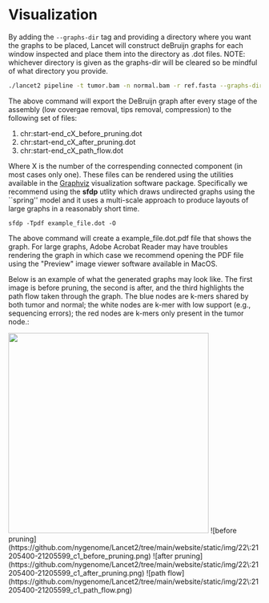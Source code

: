# Visualization

By adding the ```--graphs-dir``` tag and providing a directory where you want the graphs to be placed, Lancet will construct deBruijn graphs for each window inspected and place them into the directory as .dot files. NOTE: whichever directory is given as the graphs-dir will be cleared so be mindful of what directory you provide.

```bash
./lancet2 pipeline -t tumor.bam -n normal.bam -r ref.fasta --graphs-dir ./graph_dir
```
The above command will export the DeBruijn graph after every stage of the assembly (low covergae removal, tips removal, compression) to the following set of files:

1. chr:start-end_cX_before_pruning.dot
2. chr:start-end_cX_after_pruning.dot
3. chr:start-end_cX_path_flow.dot

Where X is the number of the correspending connected component (in most cases only one). 
These files can be rendered using the utilities available in the [Graphviz](http://www.graphviz.org/) visualization software package. Specifically we recommend using the **sfdp** utlity which draws undirected graphs using the ``spring'' model and it uses a multi-scale approach to produce layouts of large graphs in a reasonably short time.

```
sfdp -Tpdf example_file.dot -O
```

The above command will create a example_file.dot.pdf file that shows the graph. For large graphs, Adobe Acrobat Reader may have troubles rendering the graph in which case we recommend opening the PDF file using the "Preview" image viewer software available in MacOS.

Below is an example of what the generated graphs may look like. The first image is before pruning, the second is after, and the third highlights the path flow taken through the graph. The blue nodes are k-mers shared by both tumor and normal; the white nodes are k-mer with low support (e.g., sequencing errors); the red nodes are k-mers only present in the tumor node.:

<img src="https://github.com/nygenome/Lancet2/tree/main/website/static/img/22:21205400-21205599_c1_before_pruning.png" width="400">
![before pruning](https://github.com/nygenome/Lancet2/tree/main/website/static/img/22\:21205400-21205599_c1_before_pruning.png)
![after pruning](https://github.com/nygenome/Lancet2/tree/main/website/static/img/22\:21205400-21205599_c1_after_pruning.png)
![path flow](https://github.com/nygenome/Lancet2/tree/main/website/static/img/22\:21205400-21205599_c1_path_flow.png)
